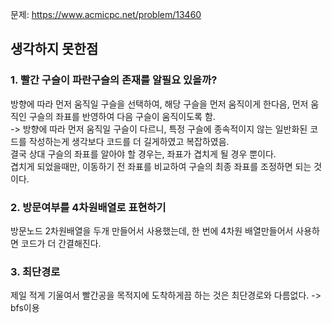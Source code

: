 문제: https://www.acmicpc.net/problem/13460

## 생각하지 못한점

### 1. 빨간 구슬이 파란구슬의 존재를 알필요 있을까?     
  방향에 따라 먼저 움직일 구슬을 선택하여, 해당 구슬을 먼저 움직이게 한다음, 먼저 움직인 구슬의 좌표를 반영하여 다음 구슬이 움직이도록 함.   
  -> 방향에 따라 먼저 움직일 구슬이 다르니, 특정 구슬에 종속적이지 않는 일반화된 코드를 작성하는게 생각보다 코드를 더 길게하였고 복잡하였음.    
    결국 상대 구슬의 좌표를 알아야 할 경우는, 좌표가 겹치게 될 경우 뿐이다.  
    겹치게 되었을때만, 이동하기 전 좌표를 비교하여 구슬의 최종 좌표를 조정하면 되는 것이다.   

### 2. 방문여부를 4차원배열로 표현하기
방문노드 2차원배열을 두개 만들어서 사용했는데, 한 번에 4차원 배열만들어서 사용하면 코드가 더 간결해진다.

### 3. 최단경로
제일 적게 기울여서 빨간공을 목적지에 도착하게끔 하는 것은 최단경로와 다름없다. -> bfs이용   




